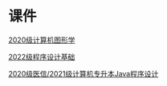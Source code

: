 # 课件
[2020级计算机图形学](./CGReadme.md)

[2022级程序设计基础](./CProgReadme.md)

[2020级医信/2021级计算机专升本Java程序设计](./JavaReadme.md)